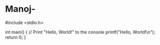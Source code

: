 # Manoj-
#include <stdio.h>

int main() {
    // Print "Hello, World!" to the console
    printf("Hello, World!\n");
    return 0;
}
